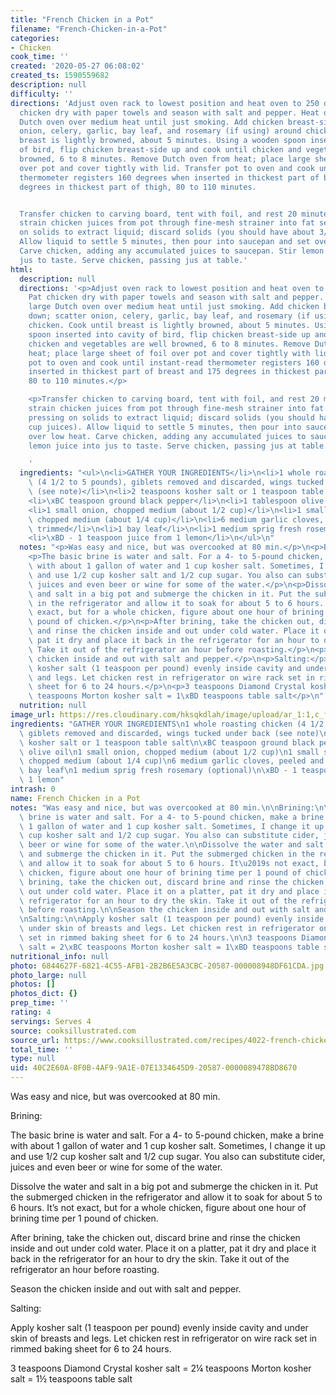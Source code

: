 ```yaml
---
title: "French Chicken in a Pot"
filename: "French-Chicken-in-a-Pot"
categories:
- Chicken
cook_time: ''
created: '2020-05-27 06:08:02'
created_ts: 1590559682
description: null
difficulty: ''
directions: 'Adjust oven rack to lowest position and heat oven to 250 degrees. Pat
  chicken dry with paper towels and season with salt and pepper. Heat oil in large
  Dutch oven over medium heat until just smoking. Add chicken breast-side down; scatter
  onion, celery, garlic, bay leaf, and rosemary (if using) around chicken. Cook until
  breast is lightly browned, about 5 minutes. Using a wooden spoon inserted into cavity
  of bird, flip chicken breast-side up and cook until chicken and vegetables are well
  browned, 6 to 8 minutes. Remove Dutch oven from heat; place large sheet of foil
  over pot and cover tightly with lid. Transfer pot to oven and cook until instant-read
  thermometer registers 160 degrees when inserted in thickest part of breast and 175
  degrees in thickest part of thigh, 80 to 110 minutes.


  Transfer chicken to carving board, tent with foil, and rest 20 minutes. Meanwhile,
  strain chicken juices from pot through fine-mesh strainer into fat separator, pressing
  on solids to extract liquid; discard solids (you should have about 3/4 cup juices).
  Allow liquid to settle 5 minutes, then pour into saucepan and set over low heat.
  Carve chicken, adding any accumulated juices to saucepan. Stir lemon juice into
  jus to taste. Serve chicken, passing jus at table.'
html:
  description: null
  directions: '<p>Adjust oven rack to lowest position and heat oven to 250 degrees.
    Pat chicken dry with paper towels and season with salt and pepper. Heat oil in
    large Dutch oven over medium heat until just smoking. Add chicken breast-side
    down; scatter onion, celery, garlic, bay leaf, and rosemary (if using) around
    chicken. Cook until breast is lightly browned, about 5 minutes. Using a wooden
    spoon inserted into cavity of bird, flip chicken breast-side up and cook until
    chicken and vegetables are well browned, 6 to 8 minutes. Remove Dutch oven from
    heat; place large sheet of foil over pot and cover tightly with lid. Transfer
    pot to oven and cook until instant-read thermometer registers 160 degrees when
    inserted in thickest part of breast and 175 degrees in thickest part of thigh,
    80 to 110 minutes.</p>

    <p>Transfer chicken to carving board, tent with foil, and rest 20 minutes. Meanwhile,
    strain chicken juices from pot through fine-mesh strainer into fat separator,
    pressing on solids to extract liquid; discard solids (you should have about 3/4
    cup juices). Allow liquid to settle 5 minutes, then pour into saucepan and set
    over low heat. Carve chicken, adding any accumulated juices to saucepan. Stir
    lemon juice into jus to taste. Serve chicken, passing jus at table.</p>

    '
  ingredients: "<ul>\n<li>GATHER YOUR INGREDIENTS</li>\n<li>1 whole roasting chicken\
    \ (4 1/2 to 5 pounds), giblets removed and discarded, wings tucked under back\
    \ (see note)</li>\n<li>2 teaspoons kosher salt or 1 teaspoon table salt</li>\n\
    <li>\xBC teaspoon ground black pepper</li>\n<li>1 tablespoon olive oil</li>\n\
    <li>1 small onion, chopped medium (about 1/2 cup)</li>\n<li>1 small stalk celery,\
    \ chopped medium (about 1/4 cup)</li>\n<li>6 medium garlic cloves, peeled and\
    \ trimmed</li>\n<li>1 bay leaf</li>\n<li>1 medium sprig fresh rosemary (optional)</li>\n\
    <li>\xBD - 1 teaspoon juice from 1 lemon</li>\n</ul>\n"
  notes: "<p>Was easy and nice, but was overcooked at 80 min.</p>\n<p>Brining:</p>\n\
    <p>The basic brine is water and salt. For a 4- to 5-pound chicken, make a brine\
    \ with about 1 gallon of water and 1 cup kosher salt. Sometimes, I change it up\
    \ and use 1/2 cup kosher salt and 1/2 cup sugar. You also can substitute cider,\
    \ juices and even beer or wine for some of the water.</p>\n<p>Dissolve the water\
    \ and salt in a big pot and submerge the chicken in it. Put the submerged chicken\
    \ in the refrigerator and allow it to soak for about 5 to 6 hours. It\u2019s not\
    \ exact, but for a whole chicken, figure about one hour of brining time per 1\
    \ pound of chicken.</p>\n<p>After brining, take the chicken out, discard brine\
    \ and rinse the chicken inside and out under cold water. Place it on a platter,\
    \ pat it dry and place it back in the refrigerator for an hour to dry the skin.\
    \ Take it out of the refrigerator an hour before roasting.</p>\n<p>Season the\
    \ chicken inside and out with salt and pepper.</p>\n<p>Salting:</p>\n<p>Apply\
    \ kosher salt (1 teaspoon per pound) evenly inside cavity and under skin of breasts\
    \ and legs. Let chicken rest in refrigerator on wire rack set in rimmed baking\
    \ sheet for 6 to 24 hours.</p>\n<p>3 teaspoons Diamond Crystal kosher salt = 2\xBC\
    \ teaspoons Morton kosher salt = 1\xBD teaspoons table salt</p>\n"
  nutrition: null
image_url: https://res.cloudinary.com/hksqkdlah/image/upload/ar_1:1,c_fill,dpr_2.0,f_auto,fl_lossy.progressive.strip_profile,g_faces:auto,q_auto:low,w_344/29894_sfs-chicken-in-a-pot-18
ingredients: "GATHER YOUR INGREDIENTS\n1 whole roasting chicken (4 1/2 to 5 pounds),\
  \ giblets removed and discarded, wings tucked under back (see note)\n2 teaspoons\
  \ kosher salt or 1 teaspoon table salt\n\xBC teaspoon ground black pepper\n1 tablespoon\
  \ olive oil\n1 small onion, chopped medium (about 1/2 cup)\n1 small stalk celery,\
  \ chopped medium (about 1/4 cup)\n6 medium garlic cloves, peeled and trimmed\n1\
  \ bay leaf\n1 medium sprig fresh rosemary (optional)\n\xBD - 1 teaspoon juice from\
  \ 1 lemon"
intrash: 0
name: French Chicken in a Pot
notes: "Was easy and nice, but was overcooked at 80 min.\n\nBrining:\n\nThe basic\
  \ brine is water and salt. For a 4- to 5-pound chicken, make a brine with about\
  \ 1 gallon of water and 1 cup kosher salt. Sometimes, I change it up and use 1/2\
  \ cup kosher salt and 1/2 cup sugar. You also can substitute cider, juices and even\
  \ beer or wine for some of the water.\n\nDissolve the water and salt in a big pot\
  \ and submerge the chicken in it. Put the submerged chicken in the refrigerator\
  \ and allow it to soak for about 5 to 6 hours. It\u2019s not exact, but for a whole\
  \ chicken, figure about one hour of brining time per 1 pound of chicken.\n\nAfter\
  \ brining, take the chicken out, discard brine and rinse the chicken inside and\
  \ out under cold water. Place it on a platter, pat it dry and place it back in the\
  \ refrigerator for an hour to dry the skin. Take it out of the refrigerator an hour\
  \ before roasting.\n\nSeason the chicken inside and out with salt and pepper. \n\
  \nSalting:\n\nApply kosher salt (1 teaspoon per pound) evenly inside cavity and\
  \ under skin of breasts and legs. Let chicken rest in refrigerator on wire rack\
  \ set in rimmed baking sheet for 6 to 24 hours.\n\n3 teaspoons Diamond Crystal kosher\
  \ salt = 2\xBC teaspoons Morton kosher salt = 1\xBD teaspoons table salt"
nutritional_info: null
photo: 6844627F-6821-4C55-AFB1-2B2B6E5A3CBC-20587-000008948DF61CDA.jpg
photo_large: null
photos: []
photos_dict: {}
prep_time: ''
rating: 4
servings: Serves 4
source: cooksillustrated.com
source_url: https://www.cooksillustrated.com/recipes/4022-french-chicken-in-a-pot?incode=MCSCM00L0&ref=new_search_experience_1
total_time: ''
type: null
uid: 40C2E60A-8F0B-4AF9-9A1E-07E1334645D9-20587-0000089478BD8670
---
```

Was easy and nice, but was overcooked at 80 min.

Brining:

The basic brine is water and salt. For a 4- to 5-pound chicken, make a brine with about 1 gallon of water and 1 cup kosher salt. Sometimes, I change it up and use 1/2 cup kosher salt and 1/2 cup sugar. You also can substitute cider, juices and even beer or wine for some of the water.

Dissolve the water and salt in a big pot and submerge the chicken in it. Put the submerged chicken in the refrigerator and allow it to soak for about 5 to 6 hours. It’s not exact, but for a whole chicken, figure about one hour of brining time per 1 pound of chicken.

After brining, take the chicken out, discard brine and rinse the chicken inside and out under cold water. Place it on a platter, pat it dry and place it back in the refrigerator for an hour to dry the skin. Take it out of the refrigerator an hour before roasting.

Season the chicken inside and out with salt and pepper. 

Salting:

Apply kosher salt (1 teaspoon per pound) evenly inside cavity and under skin of breasts and legs. Let chicken rest in refrigerator on wire rack set in rimmed baking sheet for 6 to 24 hours.

3 teaspoons Diamond Crystal kosher salt = 2¼ teaspoons Morton kosher salt = 1½ teaspoons table salt

